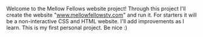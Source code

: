 Welcome to the Mellow Fellows website project!
Through this project I'll create the website "www.mellowfellowstv.com" and run it.
For starters it will be a non-interactive CSS and HTML website.
I'll add improvements as I learn.
This is my first personal project.
Be nice :)
